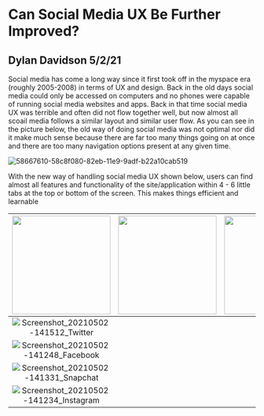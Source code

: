 # Can Social Media UX Be Further Improved?

## Dylan Davidson 5/2/21

Social media has come a long way since it first took off in the myspace era (roughly 2005-2008) in terms of UX and design. Back in the old days social media could only be accessed on computers and no phones were capable of running social media websites and apps. Back in that time social media UX was terrible and often did not flow together well, but now almost all scoail media follows a similar layout and similar user flow. As you can see in the picture below, the old way of doing social media was not optimal nor did it make much sense because there are far too many things going on at once and there are too many navigation options present at any given time. 

![58667610-58c8f080-82eb-11e9-9adf-b22a10cab519](https://user-images.githubusercontent.com/14100088/116828429-68928480-ab53-11eb-9e4c-3dd74406ab43.png)

With the new way of handling social media UX shown below, users can find almost all features and functionality of the site/application within 4 - 6 little tabs at the top or bottom of the screen. This makes things efficient and learnable

|<img src="https://user-images.githubusercontent.com/14100088/116828287-99be8500-ab52-11eb-8189-b748e7117440.jpg" width="200"> | <img src="https://user-images.githubusercontent.com/14100088/116828289-9aefb200-ab52-11eb-8150-7b2617766ea1.jpg" width="200"> | <img src="https://user-images.githubusercontent.com/14100088/116828292-9c20df00-ab52-11eb-8669-f304a5e1b2a1.jpg" width="200"> |
| :---: | :---: | :---: |
![Screenshot_20210502-141512_Twitter](https://user-images.githubusercontent.com/14100088/116828287-99be8500-ab52-11eb-8189-b748e7117440.jpg) |
![Screenshot_20210502-141248_Facebook](https://user-images.githubusercontent.com/14100088/116828289-9aefb200-ab52-11eb-8150-7b2617766ea1.jpg) |
![Screenshot_20210502-141331_Snapchat](https://user-images.githubusercontent.com/14100088/116828292-9c20df00-ab52-11eb-8669-f304a5e1b2a1.jpg) |
![Screenshot_20210502-141234_Instagram](https://user-images.githubusercontent.com/14100088/116828294-9d520c00-ab52-11eb-908e-9276207b6bc6.jpg) |

